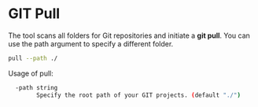 # GIT Pull
The tool scans all folders for Git repositories and initiate a **git pull**. You can use the path argument to specify a different folder.

```sh
pull --path ./
```

Usage of pull:
```sh
  -path string
    	Specify the root path of your GIT projects. (default "./")
```
